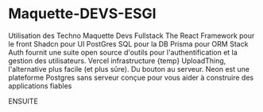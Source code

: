 # Maquette-DEVS-ESGI

Utilisation des Techno
Maquette Devs Fullstack
The React Framework pour le front
Shadcn pour UI
PostGres SQL pour la DB
Prisma pour ORM
Stack Auth fournit une suite open source d'outils pour l'authentification et la gestion des utilisateurs.
Vercel infrastructure {temp}
UploadThing, l'alternative plus facile (et plus sûre). Du bouton au serveur.
Neon est une plateforme Postgres sans serveur conçue pour vous aider à construire des applications fiables

ENSUITE

